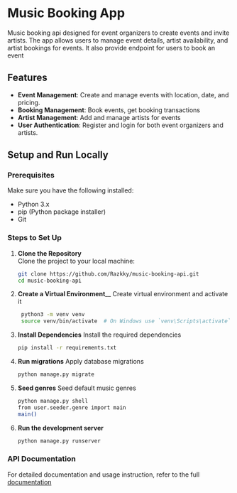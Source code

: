 # Music Booking App

Music booking api designed for event organizers to create events and invite artists. The app allows users to manage event details, artist availability, and artist bookings for events. It also provide endpoint for users to book an event

## Features
- **Event Management**: Create and manage events with location, date, and pricing.
- **Booking Management**: Book events, get booking transactions
- **Artist Management**: Add and manage artists for events
- **User Authentication**: Register and login for both event organizers and artists.

## Setup and Run Locally

### Prerequisites
Make sure you have the following installed:
- Python 3.x
- pip (Python package installer)
- Git

### Steps to Set Up

1. **Clone the Repository**  
   Clone the project to your local machine:
   ```bash
   git clone https://github.com/Razkky/music-booking-api.git
   cd music-booking-api
   
2. **Create a Virtual Environment**__
    Create virtual environment and activate it
   ```bash
    python3 -m venv venv
    source venv/bin/activate  # On Windows use `venv\Scripts\activate`

3. **Install Dependencies**
   Install the required dependencies
   ```bash
   pip install -r requirements.txt

4. **Run migrations**
   Apply database migrations
   ```bash
   python manage.py migrate

5. **Seed genres**
   Seed default music genres
   ```bash
   python manage.py shell
   from user.seeder.genre import main
   main()

6. **Run the development server**
   ```bash
   python manage.py runserver
   
### API Documentation
For detailed documentation and usage instruction, refer to the full [documentation](https://documenter.getpostman.com/view/34067711/2sB2x5HCdc)

   



